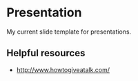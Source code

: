# Presentation

My current slide template for presentations.

## Helpful resources

* http://www.howtogiveatalk.com/ 
